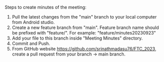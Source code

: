 Steps to create minutes of the meeting:
1. Pull the latest changes from the "main" branch to your local computer from Android studio.
2. Create a new feature branch from "main". Feature branch name should be prefixed with "feature/". For example: "feature/minutes20230923"
3. Add your file to this branch inside "Meeting Minutes" directory.
4. Commit and Push.
5. From GitHub website https://github.com/srinathmadasu76/FTC_2023, create a pull request from your branch -> main branch.
